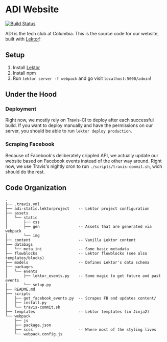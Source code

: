 # ADI Website

[![Build Status](https://travis-ci.org/adicu/adi-static.svg?branch=master)](https://travis-ci.org/adicu/adi-static)

ADI is the tech club at Columbia. This is the source code for our website,
built with [Lektor](http://getlektor.com/)!

## Setup

1. Install [Lektor](http://getlektor.com/)
2. Install npm
3. Run `lektor server -f webpack` and go visit `localhost:5000/admin`!

## Under the Hood

### Deployment

Right now, we mostly rely on Travis-CI to deploy after each successful
build. If you want to deploy manually and have the permissions on our
server, you should be able to run `lektor deploy production`.

### Scraping Facebook

Because of Facebook's deliberately crippled API, we actually update our
website based on Facebook events instead of the other way around. Right
now, we use Travis's nightly cron to run `./scripts/travis-commit.sh`,
wich should do the rest.

## Code Organization

```
.
├── .travis.yml
├── adi-static.lektorproject    -- Lektor project configuration
├── assets
│   └── static
│       ├── css
│       ├── gen                 -- Assets that are generated via webpack
│       └── img
├── content                     -- Vanilla Lektor content
├── databags
│   └── meta.ini                -- Some basic metadata
├── flowblocks                  -- Lektor flowblocks (see also templates/blocks)
├── models                      -- Defines Lektor's data schema
├── packages
│   └── events
│       ├── lektor_events.py    -- Some magic to get future and past events
│       └── setup.py
├── README.md
├── scripts
│   ├── get_facebook_events.py  -- Scrapes FB and updates content/
│   ├── install.py
│   └── travis-commit.sh
├── templates                   -- Lektor templates (in Jinja2)
└── webpack
    ├── js
    ├── package.json
    ├── scss                    -- Where most of the styling lives
    └── webpack.config.js

```

